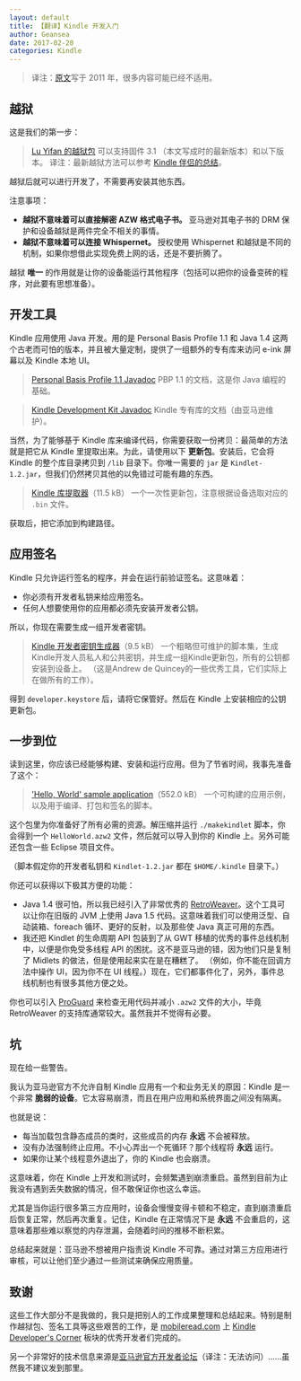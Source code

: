 ```yaml
---
layout: default
title: 【翻译】Kindle 开发入门
author: Geansea
date: 2017-02-20
categories: Kindle
---
```


> 译注：[原文](http://cowlark.com/kindle/getting-started.html)写于 2011 年，很多内容可能已经不适用。

## 越狱

这是我们的第一步：

> [Lu Yifan 的越狱包](http://yifan.lu/p/kindle-jailbreak/)
> 可以支持固件 3.1 （本文写成时的最新版本）和以下版本。
> 译注：最新越狱方法可以参考 [Kindle 伴侣的总结](https://kindlefere.com/skills/jailbreak)。

越狱后就可以进行开发了，不需要再安装其他东西。

注意事项：
* **越狱不意味着可以直接解密 AZW 格式电子书。** 亚马逊对其电子书的 DRM 保护和设备越狱是两件完全不相关的事情。
* **越狱不意味着可以连接 Whispernet。** 授权使用 Whispernet 和越狱是不同的机制，如果你想借此实现免费上网的话，还是不要折腾了。

越狱 **唯一** 的作用就是让你的设备能运行其他程序（包括可以把你的设备变砖的程序，对此要有思想准备）。

## 开发工具

Kindle 应用使用 Java 开发。用的是 Personal Basis Profile 1.1 和 Java 1.4 这两个古老而可怕的版本，并且被大量定制，提供了一组额外的专有库来访问 e-ink 屏幕以及 Kindle 本地 UI。

> [Personal Basis Profile 1.1 Javadoc](http://download.oracle.com/javame/config/cdc/ref-impl/pbp1.1.2/jsr217/index.html)
> PBP 1.1 的文档，这是你 Java 编程的基础。

> [Kindle Development Kit Javadoc](http://kdk-javadocs.s3.amazonaws.com/index.html?overview-summary.html)
> Kindle 专有库的文档（由亚马逊维护）。

当然，为了能够基于 Kindle 库来编译代码，你需要获取一份拷贝：最简单的方法就是把它从 Kindle 里提取出来。为此，请使用以下  **更新包**。安装后，它会将 Kindle 的整个库目录拷贝到 `/lib` 目录下。你唯一需要的 `jar` 是 `Kindlet-1.2.jar`，但我们仍然拷贝其他的以免错过可能有趣的东西。

> [Kindle 库提取器](http://cowlark.com/kindle/jarextractor-0.1.zip)（11.5 kB）
> 一个一次性更新包，注意根据设备选取对应的 `.bin` 文件。

获取后，把它添加到构建路径。

## 应用签名

Kindle 只允许运行签名的程序，并会在运行前验证签名。这意味着：
* 你必须有开发者私钥来给应用签名。
* 任何人想要使用你的应用都必须先安装开发者公钥。

所以，你现在需要生成一组开发者密钥。

> [Kindle 开发者密钥生成器](http://cowlark.com/kindle/keygen-0.1.zip)（9.5 kB）
> 一个粗略但可维护的脚本集，生成Kindle开发人员私人和公共密钥，并生成一组Kindle更新包，所有的公钥都安装到设备上。 （这是Andrew de Quincey的一些优秀工具，它们实际上在做所有的工作）。

得到 `developer.keystore` 后，请将它保管好。然后在 Kindle 上安装相应的公钥更新包。

## 一步到位

读到这里，你应该已经能够构建、安装和运行应用。但为了节省时间，我事先准备了这个：

> ['Hello, World' sample application](http://cowlark.com/kindle/HelloWorld.zip)（552.0 kB）
> 一个可构建的应用示例，以及用于编译、打包和签名的脚本。

这个包里为你准备好了所有必需的资源。解压缩并运行 `./makekindlet` 脚本，你会得到一个 `HelloWorld.azw2` 文件，然后就可以导入到你的 Kindle 上。另外可能还包含一些 Eclipse 项目文件。

（脚本假定你的开发者私钥和 `Kindlet-1.2.jar` 都在 `$HOME/.kindle` 目录下。）

你还可以获得以下极其方便的功能：
* Java 1.4 很可怕，所以我已经引入了非常优秀的 [RetroWeaver](http://retroweaver.sourceforge.net/)。这个工具可以让你在旧版的 JVM 上使用 Java 1.5 代码。这意味着我们可以使用泛型、自动装箱、foreach 循环、更好的反射，以及那些使 Java 真正可用的东西。
* 我还把 Kindlet 的生命周期 API 包装到了从 GWT 移植的优秀的事件总线机制中，以便是你免受多线程 API 的困扰。这不是亚马逊的错，因为他们只是复制了 Midlets 的做法，但是使用起来实在是在糟糕了。 （例如，你不能在回调方法中操作 UI，因为你不在 UI 线程。）现在，它们都事件化了，另外，事件总线机制也有很多其他方便之处。

你也可以引入 [ProGuard](http://proguard.sourceforge.net/) 来检查无用代码并减小 `.azw2` 文件的大小，毕竟 RetroWeaver 的支持库通常较大。虽然我并不觉得有必要。

## 坑

现在给一些警告。

我认为亚马逊官方不允许自制 Kindle 应用有一个和业务无关的原因：Kindle 是一个非常 **脆弱的设备**。它太容易崩溃，而且在用户应用和系统界面之间没有隔离。

也就是说：
* 每当加载包含静态成员的类时，这些成员的内存 **永远** 不会被释放。
* 没有办法强制终止应用。不小心弄出一个死循环？那个线程将 **永远** 运行。
* 如果你让某个线程意外退出了，你的 Kindle 也会崩溃。

这意味着，你在 Kindle 上开发和测试时，会频繁遇到崩溃重启。虽然到目前为止我没有遇到丢失数据的情况，但不敢保证你也这么幸运。

尤其是当你运行很多第三方应用时，设备会慢慢变得卡顿和不稳定，直到崩溃重启后恢复正常，然后再次重复。记住，Kindle 在正常情况下是 **永远** 不会重启的，这意味着那些难以察觉的内存泄漏，会随着时间的推移不断积累。

总结起来就是：亚马逊不想被用户指责说 Kindle 不可靠。通过对第三方应用进行审核，可以让他们至少通过一些测试来确保应用质量。

## 致谢

这些工作大部分不是我做的，我只是把别人的工作成果整理和总结起来。特别是制作越狱包、签名工具等这些艰苦的工作，是 [mobileread.com](http://www.mobileread.com/) 上 [Kindle Developer's Corner](http://www.mobileread.com/forums/forumdisplay.php?f=150) 板块的优秀开发者们完成的。

另一个非常好的技术信息来源是[亚马逊官方开发者论坛](http://forums.kindlecentral.com/forums/index.jspa)（译注：无法访问）……虽然我不建议发到那里。
